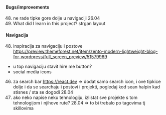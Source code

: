 #### Bugs/improvements

48. ne rade tipke gore dolje u navigaciji 26.04
1. What did I learn in this project? strgan layout

#### Navigacija

48. inspiracija za navigaciju i postove https://preview.themeforest.net/item/zento-modern-lightweight-blog-for-wordpress/full_screen_preview/51579969

- u top navigaciju stavit hire me button?
- social media icons

46. za search bar https://react.dev => dodat samo search icon, i ove tipkice dolje i da se searchaju i postovi i projekti, pogledaj kod sean halpin kad stisnes / sta se dogodi 28.04
47. ako neko napise neku tehnologiju, izlistat sve projekte s tom tehnologijom i njihove rute? 28.04 => to bi trebalo po tagovima tj skillovima
